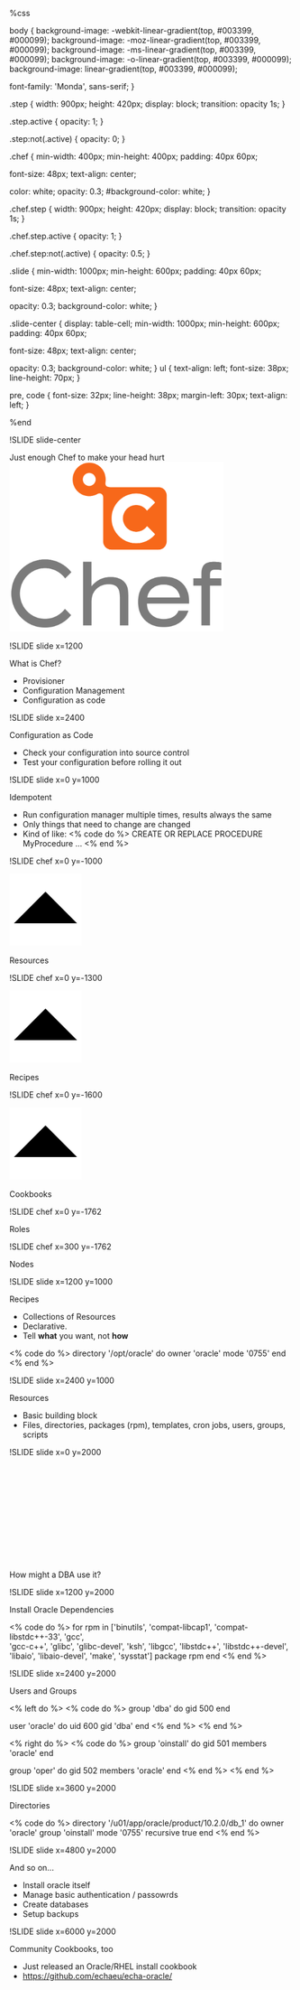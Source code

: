 %css

body {
  background-image: -webkit-linear-gradient(top, #003399, #000099);
  background-image:    -moz-linear-gradient(top, #003399, #000099);
  background-image:     -ms-linear-gradient(top, #003399, #000099);
  background-image:      -o-linear-gradient(top, #003399, #000099);
  background-image:         linear-gradient(top, #003399, #000099);

  font-family: 'Monda', sans-serif;
}


.step {
  width: 900px;
  height: 420px;
  display: block;
  transition: opacity 1s;
}

.step.active {
  opacity: 1;
}

.step:not(.active) {
      opacity: 0;
}


.chef {
  min-width: 400px;
  min-height: 400px;
  padding: 40px 60px;

  font-size: 48px;
  text-align: center;

  color: white;
  opacity: 0.3;
  #background-color: white;
}


.chef.step {
  width: 900px;
  height: 420px;
  display: block;
  transition: opacity 1s;
}

.chef.step.active {
  opacity: 1;
}

.chef.step:not(.active) {
      opacity: 0.5;
}

.slide {
  min-width: 1000px;
  min-height: 600px;
  padding: 40px 60px;

  font-size: 48px;
  text-align: center;

  opacity: 0.3;
  background-color: white;
}

.slide-center {
  display: table-cell;
  min-width: 1000px;
  min-height: 600px;
  padding: 40px 60px;

  font-size: 48px;
  text-align: center;

  opacity: 0.3;
  background-color: white;
}
ul {
  text-align: left;
  font-size: 38px;
  line-height: 70px;
}

pre, code {
  font-size: 32px;
  line-height: 38px;
  margin-left: 30px;
  text-align: left;
}

%end

!SLIDE slide-center
<link href='http://fonts.googleapis.com/css?family=Monda:400,700' rel='stylesheet' type='text/css'>
Just enough Chef to make your head hurt

<img src="images/chef-logo.png" style="max-height: 300px; max-width=800px;">

!SLIDE slide x=1200

What is Chef?

* Provisioner
* Configuration Management
* Configuration as code

!SLIDE slide x=2400

Configuration as Code

* Check your configuration into source control
* Test your configuration before rolling it out

!SLIDE slide x=0 y=1000

Idempotent

* Run configuration manager multiple times, results always the same
* Only things that need to change are changed
* Kind of like:
<% code do %>
CREATE OR REPLACE PROCEDURE MyProcedure
...
<% end %>

!SLIDE chef x=0 y=-1000

![](images/uparrow.png)

Resources

!SLIDE chef x=0 y=-1300

![](images/uparrow.png)

Recipes

!SLIDE chef x=0 y=-1600

![](images/uparrow.png)

Cookbooks

!SLIDE chef x=0 y=-1762

Roles

!SLIDE chef x=300 y=-1762

Nodes

!SLIDE slide x=1200 y=1000

Recipes

* Collections of Resources
* Declarative.
* Tell **what** you want, not **how**

<% code do %>
directory '/opt/oracle' do
  owner 'oracle'
  mode '0755'
end
<% end %>

!SLIDE slide x=2400 y=1000

Resources

* Basic building block
* Files, directories, packages (rpm), templates, cron jobs, users, groups, scripts

!SLIDE slide x=0 y=2000

<p style="margin-top: 200px;">
  How might a DBA use it?
</p>

!SLIDE slide x=1200 y=2000

Install Oracle Dependencies

<% code do %>
for rpm in ['binutils', 'compat-libcap1', 
            'compat-libstdc++-33', 'gcc',  
            'gcc-c++', 'glibc', 'glibc-devel', 
            'ksh', 'libgcc', 'libstdc++', 
            'libstdc++-devel', 'libaio', 
            'libaio-devel', 'make', 'sysstat']
  package rpm
end
<% end %>

!SLIDE slide x=2400 y=2000

Users and Groups

<% left do %>
<% code do %>
group 'dba' do
  gid 500
end


user 'oracle' do
  uid 600
  gid 'dba'
end
<% end %>
<% end %>

<% right do %>
<% code do %>
group 'oinstall' do
  gid 501
  members 'oracle'
end

group 'oper' do
  gid 502
  members 'oracle'
end
<% end %>
<% end %>

!SLIDE slide x=3600 y=2000

Directories

<% code do %>
  directory '/u01/app/oracle/product/10.2.0/db_1' do
    owner 'oracle'
    group 'oinstall'
    mode '0755'
    recursive true
  end
<% end %>

!SLIDE slide x=4800 y=2000

And so on...

* Install oracle itself
* Manage basic authentication / passowrds
* Create databases
* Setup backups

!SLIDE slide x=6000 y=2000

Community Cookbooks, too

* Just released an Oracle/RHEL install cookbook
* https://github.com/echaeu/echa-oracle/
